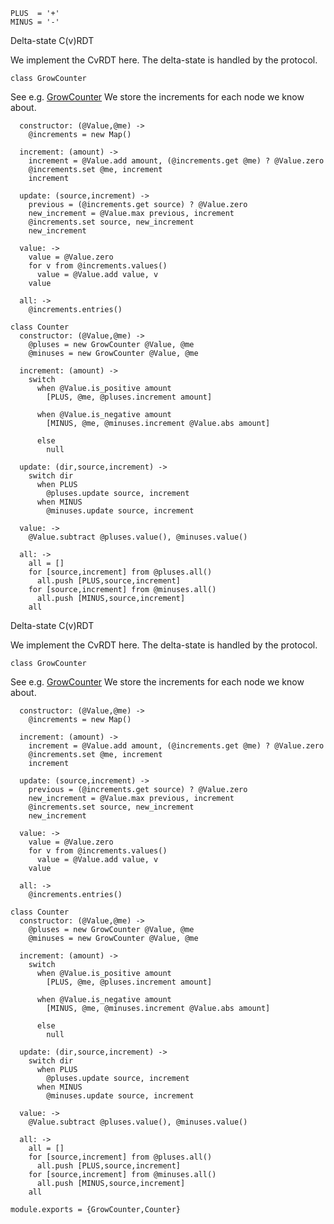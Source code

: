     PLUS  = '+'
    MINUS = '-'

Delta-state C(v)RDT

We implement the CvRDT here. The delta-state is handled by the protocol.

    class GrowCounter

See e.g. [GrowCounter](https://en.wikipedia.org/wiki/Conflict-free_replicated_data_type#G-Counter_(Grow-only_Counter))
We store the increments for each node we know about.

      constructor: (@Value,@me) ->
        @increments = new Map()

      increment: (amount) ->
        increment = @Value.add amount, (@increments.get @me) ? @Value.zero
        @increments.set @me, increment
        increment

      update: (source,increment) ->
        previous = (@increments.get source) ? @Value.zero
        new_increment = @Value.max previous, increment
        @increments.set source, new_increment
        new_increment

      value: ->
        value = @Value.zero
        for v from @increments.values()
          value = @Value.add value, v
        value

      all: ->
        @increments.entries()

    class Counter
      constructor: (@Value,@me) ->
        @pluses = new GrowCounter @Value, @me
        @minuses = new GrowCounter @Value, @me

      increment: (amount) ->
        switch
          when @Value.is_positive amount
            [PLUS, @me, @pluses.increment amount]

          when @Value.is_negative amount
            [MINUS, @me, @minuses.increment @Value.abs amount]

          else
            null

      update: (dir,source,increment) ->
        switch dir
          when PLUS
            @pluses.update source, increment
          when MINUS
            @minuses.update source, increment

      value: ->
        @Value.subtract @pluses.value(), @minuses.value()

      all: ->
        all = []
        for [source,increment] from @pluses.all()
          all.push [PLUS,source,increment]
        for [source,increment] from @minuses.all()
          all.push [MINUS,source,increment]
        all

Delta-state C(v)RDT

We implement the CvRDT here. The delta-state is handled by the protocol.

    class GrowCounter

See e.g. [GrowCounter](https://en.wikipedia.org/wiki/Conflict-free_replicated_data_type#G-Counter_(Grow-only_Counter))
We store the increments for each node we know about.

      constructor: (@Value,@me) ->
        @increments = new Map()

      increment: (amount) ->
        increment = @Value.add amount, (@increments.get @me) ? @Value.zero
        @increments.set @me, increment
        increment

      update: (source,increment) ->
        previous = (@increments.get source) ? @Value.zero
        new_increment = @Value.max previous, increment
        @increments.set source, new_increment
        new_increment

      value: ->
        value = @Value.zero
        for v from @increments.values()
          value = @Value.add value, v
        value

      all: ->
        @increments.entries()

    class Counter
      constructor: (@Value,@me) ->
        @pluses = new GrowCounter @Value, @me
        @minuses = new GrowCounter @Value, @me

      increment: (amount) ->
        switch
          when @Value.is_positive amount
            [PLUS, @me, @pluses.increment amount]

          when @Value.is_negative amount
            [MINUS, @me, @minuses.increment @Value.abs amount]

          else
            null

      update: (dir,source,increment) ->
        switch dir
          when PLUS
            @pluses.update source, increment
          when MINUS
            @minuses.update source, increment

      value: ->
        @Value.subtract @pluses.value(), @minuses.value()

      all: ->
        all = []
        for [source,increment] from @pluses.all()
          all.push [PLUS,source,increment]
        for [source,increment] from @minuses.all()
          all.push [MINUS,source,increment]
        all

    module.exports = {GrowCounter,Counter}
